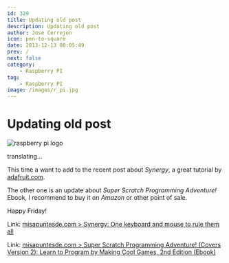 ```yaml
---
id: 329
title: Updating old post
description: Updating old post
author: Jose Cerrejon
icon: pen-to-square
date: 2013-12-13 08:05:49
prev: /
next: false
category:
    - Raspberry PI
tag:
    - Raspberry PI
image: /images/r_pi.jpg
---
```


# Updating old post

![raspberry pi logo](/images/r_pi.jpg)

translating...

This time a want to add to the recent post about _Synergy_, a great tutorial by [adafruit.com](https://adafruit.com).

The other one is an update about _Super Scratch Programming Adventure!_ Ebook, I recommend to buy it on _Amazon_ or other point of sale.

Happy Friday!

Link: [misapuntesde.com > Synergy: One keyboard and mouse to rule them all](/post.php?id=322)

Link: [misapuntesde.com > Super Scratch Programming Adventure! (Covers Version 2): Learn to Program by Making Cool Games, 2nd Edition (Ebook)](/post.php?id=218)
